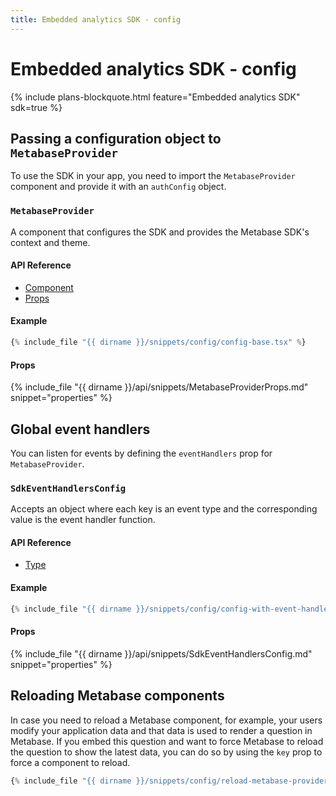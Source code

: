 ```yaml
---
title: Embedded analytics SDK - config
---
```


# Embedded analytics SDK - config

{% include plans-blockquote.html feature="Embedded analytics SDK" sdk=true %}

## Passing a configuration object to `MetabaseProvider`

To use the SDK in your app, you need to import the `MetabaseProvider` component and provide it with an `authConfig` object.

### `MetabaseProvider`

A component that configures the SDK and provides the Metabase SDK's context and theme.

#### API Reference

- [Component](./api/MetabaseProvider.html)
- [Props](./api/MetabaseProviderProps.html)

#### Example

```typescript
{% include_file "{{ dirname }}/snippets/config/config-base.tsx" %}
```

#### Props

{% include_file "{{ dirname }}/api/snippets/MetabaseProviderProps.md" snippet="properties" %}

## Global event handlers

You can listen for events by defining the `eventHandlers` prop for `MetabaseProvider`.

### `SdkEventHandlersConfig`

Accepts an object where each key is an event type and the corresponding value is the event handler function.

#### API Reference

- [Type](./api/SdkEventHandlersConfig.html)

#### Example

```typescript
{% include_file "{{ dirname }}/snippets/config/config-with-event-handlers.tsx" snippet="example" %}
```

#### Props

{% include_file "{{ dirname }}/api/snippets/SdkEventHandlersConfig.md" snippet="properties" %}

## Reloading Metabase components

In case you need to reload a Metabase component, for example, your users modify your application data and that data is used to render a question in Metabase. If you embed this question and want to force Metabase to reload the question to show the latest data, you can do so by using the `key` prop to force a component to reload.

```typescript
{% include_file "{{ dirname }}/snippets/config/reload-metabase-provider.tsx" snippet="example" %}
```
